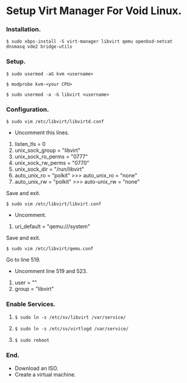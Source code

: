 # Setup Virt Manager For Void Linux.

### Installation.

`$ sudo xbps-install -S virt-manager libvirt qemu openbsd-netcat dnsmasq vde2 bridge-utils`

### Setup.

`$ sudo usermod -aG kvm <username>`

`$ modprobe kvm-<your CPU>`

`$ sudo usermod -a -G libvirt <username>`

### Configuration.

`$ sudo vim /etc/libvirt/libvirtd.conf`

- Uncomment this lines.
1. listen_tls = 0
2. unix_sock_group = "libvirt"
3. unix_sock_ro_perms = "0777"
4. unix_sock_rw_perms = "0770"
5. unix_sock_dir = "/run/libvirt"
6. auto_unix_ro = "polkit" >>> auto_unix_ro = "none"
7. auto_unix_rw = "polkit" >>> auto-unix_rw = "none"

Save and exit.

`$ sudo vim /etc/libvirt/libvirt.conf`

- Uncomment.
1. uri_default = "qemu:///system"

Save and exit.

`$ sudo vim /etc/libvirt/qemu.conf`

Go to line 519.

- Uncomment line 519 and 523.
1. user = "<username>"
2. group = "libvirt"

### Enable Services.

1. `$ sudo ln -s /etc/sv/libvirt /var/service/`

2. `$ sudo ln -s /etc/sv/virtlogd /var/service/`

3. `$ sudo reboot`

### End.
- Download an ISO.
- Create a virtual machine.
